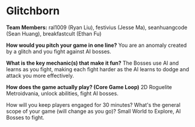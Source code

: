 # Glitchborn

**Team Members:** ral1009 (Ryan Liu), festivius (Jesse Ma), seanhuangcode (Sean Huang), breakfastcult (Ethan Fu)

**How would you pitch your game in one line?**
You are an anomaly created by a glitch and you fight against AI bosses.

**What is the key mechanic(s) that make it fun?**
The Bosses use AI and learns as you fight, making each fight harder as the AI learns to dodge and attack you more effectively. 

**How does the game actually play? (Core Game Loop)**
2D Roguelite Metroidvania, unlock abilities, fight AI bosses.

How will you keep players engaged for 30 minutes? What's the general scope of your game (will change as you go)?
Small World to Explore, AI Bosses to fight.
